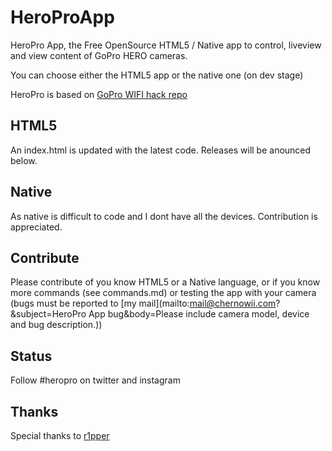 HeroProApp
==========

HeroPro App, the Free OpenSource HTML5 / Native app to control, liveview and view content of GoPro HERO cameras.

You can choose either the HTML5 app or the native one (on dev stage)

HeroPro is based on [GoPro WIFI hack repo](https://github.com/KonradIT/goprowifihack)

HTML5
------

An index.html is updated with the latest code. Releases will be anounced below.

Native
-------

As native is difficult to code and I dont have all the devices. Contribution is appreciated.

Contribute
-----------

Please contribute of you know HTML5 or a Native language, or if you know more commands (see commands.md) or testing the app with your camera (bugs must be reported to [my mail](mailto:mail@chernowii.com?&subject=HeroPro App bug&body=Please include camera model, device and bug description.))

Status
------

Follow #heropro on twitter and instagram

Thanks
-------

Special thanks to [r1pper](http://github.com/r1pper)
